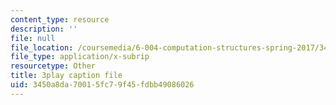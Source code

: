 ```yaml
---
content_type: resource
description: ''
file: null
file_location: /coursemedia/6-004-computation-structures-spring-2017/3450a8da70015fc79f45fdbb49086026_swdDzsfFflo.vtt
file_type: application/x-subrip
resourcetype: Other
title: 3play caption file
uid: 3450a8da-7001-5fc7-9f45-fdbb49086026
---
```

